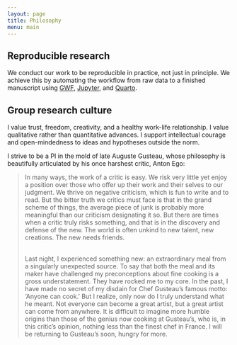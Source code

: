 ```yaml
---
layout: page
title: Philosophy
menu: main
---
```


## Reproducible research

We conduct our work to be reproducible in practice, not just in principle. We achieve this by automating the workflow from raw data to a finished manuscript using [GWF](https://gwf.org), [Jupyter](https://jupyter.org/), and [Quarto](https://quarto.org/).

## Group research culture

I value trust, freedom, creativity, and a healthy work-life relationship. I value qualitative rather than quantitative advances. I support intellectual courage and open-mindedness to ideas and hypotheses outside the norm. 

I strive to be a PI in the mold of late Auguste Gusteau, whose philosophy is beautifully articulated by his once harshest critic, Anton Ego:
<blockquote>
In many ways, the work of a critic is easy. We risk very little yet enjoy a position over those who offer up their work and their selves to our judgment. We thrive on negative criticism, which is fun to write and to read. But the bitter truth we critics must face is that in the grand scheme of things, the average piece of junk is probably more meaningful than our criticism designating it so. But there are times when a critic truly risks something, and that is in the discovery and defense of the new. The world is often unkind to new talent, new creations. The new needs friends.<br><br>

Last night, I experienced something new: an extraordinary meal from a singularly unexpected source. To say that both the meal and its maker have challenged my preconceptions about fine cooking is a gross understatement. They have rocked me to my core. In the past, I have made no secret of my disdain for Chef Gusteau’s famous motto: ‘Anyone can cook.’ But I realize, only now do I truly understand what he meant. Not everyone can become a great artist, but a great artist can come from anywhere. It is difficult to imagine more humble origins than those of the genius now cooking at Gusteau’s, who is, in this critic’s opinion, nothing less than the finest chef in France. I will be returning to Gusteau’s soon, hungry for more.
</blockquote>
